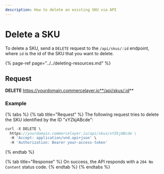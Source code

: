 ```yaml
---
description: How to delete an existing SKU via API
---
```


# Delete a SKU

To delete a SKU, send a `DELETE` request to the `/api/skus/:id` endpoint, where `id` is the id of the SKU that you want to delete.

{% page-ref page="../../deleting-resources.md" %}

## Request

**DELETE** https://yourdomain.commercelayer.io**/api/skus/:id**

### Example

{% tabs %}
{% tab title="Request" %}
The following request tries to delete the SKU identified by the ID "xYZkjABcde":

```javascript
curl -X DELETE \
  https://yourdomain.commercelayer.io/api/skus/xYZkjABcde \
  -H 'Accept: application/vnd.api+json' \
  -H 'Authorization: Bearer your-access-token'
```
{% endtab %}

{% tab title="Response" %}
On success, the API responds with a `204 No Content` status code.
{% endtab %}
{% endtabs %}


